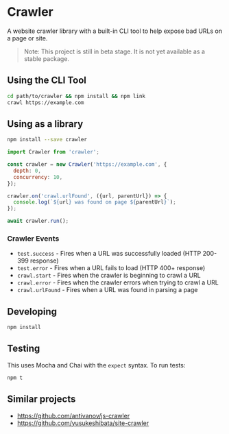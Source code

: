 # Crawler

A website crawler library with a built-in CLI tool to help expose bad URLs on a page or site.

> Note: This project is still in beta stage. It is not yet available as a stable package.

## Using the CLI Tool

```bash
cd path/to/crawler && npm install && npm link
crawl https://example.com
```

## Using as a library

```bash
npm install --save crawler
```

```javascript
import Crawler from 'crawler';

const crawler = new Crawler('https://example.com', {
  depth: 0,
  concurrency: 10,
});

crawler.on('crawl.urlFound', ({url, parentUrl}) => {
  console.log(`${url} was found on page ${parentUrl}`);
});

await crawler.run();
```

### Crawler Events

- `test.success` - Fires when a URL was successfully loaded (HTTP 200-399 response)
- `test.error` - Fires when a URL fails to load (HTTP 400+ response)
- `crawl.start` - Fires when the crawler is beginning to crawl a URL
- `crawl.error` - Fires when the crawler errors when trying to crawl a URL
- `crawl.urlFound` - Fires when a URL was found in parsing a page

## Developing

```bash
npm install
```

## Testing

This uses Mocha and Chai with the `expect` syntax. To run tests:

```bash
npm t
```

## Similar projects

- https://github.com/antivanov/js-crawler
- https://github.com/yusukeshibata/site-crawler
